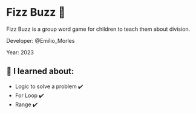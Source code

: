 # Fizz Buzz 👀

Fizz Buzz is a group word game for children to teach them about division.

Developer: @Emilio_Morles

Year: 2023

##  🔸 I learned about:

- Logic to solve a problem ✔️
- For Loop ✔️
- Range ✔️
